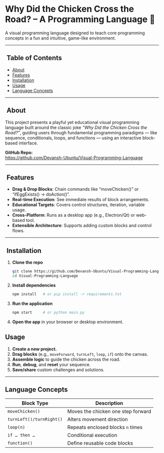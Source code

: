 
# Why Did the Chicken Cross the Road? – A Programming Language 🐔

A visual programming language designed to teach core programming concepts in a fun and intuitive, game-like environment.

---

## ​ Table of Contents

- [About](#about)
- [Features](#features)
- [Installation](#installation)
- [Usage](#usage)
- [Language Concepts](#language-concepts)

---

## ​ About

This project presents a playful yet educational visual programming language built around the classic joke *“Why Did the Chicken Cross the Road?”*, guiding users through fundamental programming paradigms — like sequence, conditionals, loops, and functions — using an interactive block-based interface.

**GitHub Repo:**  
https://github.com/Devansh-Ubuntu/Visual-Programming-Language

---

## ​ Features

- **Drag & Drop Blocks**: Chain commands like “moveChicken()” or “ifEggExists() → doAction()”.
- **Real-time Execution**: See immediate results of block arrangements.
- **Educational Targets**: Covers control structures, iteration, variable usage.
- **Cross-Platform**: Runs as a desktop app (e.g., Electron/Qt) or web-based tool.
- **Extensible Architecture**: Supports adding custom blocks and control flows.

---

## ​​ Installation

1. **Clone the repo**  
   ```bash
   git clone https://github.com/Devansh-Ubuntu/Visual-Programming-Language.git
   cd Visual-Programming-Language

2. **Install dependencies**
   ```bash
   npm install   # or pip install -r requirements.txt
   ```

3. **Run the application**
   ```bash
   npm start     # or python main.py
   ```

4. **Open the app** in your browser or desktop environment.

## Usage

1. **Create a new project.**
2. **Drag blocks** (e.g., `moveForward`, `turnLeft`, `loop`, `if`) onto the canvas.
3. **Assemble logic** to guide the chicken across the road.
4. **Run**, **debug**, and **reset** your sequence.
5. **Save/share** custom challenges and solutions.

---

## Language Concepts

| Block Type            | Description                              |
|-----------------------|------------------------------------------|
| `moveChicken()`       | Moves the chicken one step forward       |
| `turnLeft()/turnRight()` | Alters movement direction               |
| `loop(n)`             | Repeats enclosed blocks `n` times        |
| `if … then …`         | Conditional execution                    |
| `function()`          | Define reusable code blocks              |
